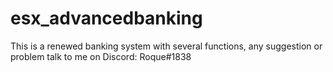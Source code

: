 # esx_advancedbanking
This is a renewed banking system with several functions, any suggestion or problem talk to me on Discord: Roque#1838
